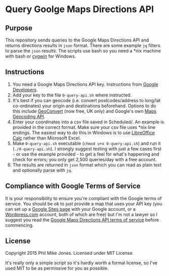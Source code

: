 # Query Goolge Maps Directions API

## Purpose
This repository sends queries to the Google Maps Directions API and returns directions results in `json` format. There are some example `jq` filters to parse the `json` results. The scripts use bash so you need a \*nix machine with bash or [cygwin](https://www.cygwin.com/) for Windows.

## Instructions
1. You need a Google Maps Directions API key. Instructions from [Google Developers](https://developers.google.com/maps/documentation/directions/get-api-key).
2. Add your key to the file `0-query-api.sh` where instructed.
3. It's best if you can geocode (i.e. convert postcodes/address to long/lat co-ordinates) your origin and destinations beforehand. Options to do this include [GeoConvert](http://geoconvert.mimas.ac.uk/) (now free, UK only) and Google's own [Maps Geocoding API](https://developers.google.com/maps/documentation/geocoding/intro).
4. Enter your coordinates into a csv file saved in Scheduled/. An example is provided in the correct format. Make sure your csv file uses \*nix line endings. The easiest way to do this in Windows is to use [LibreOffice Calc](https://www.libreoffice.org/download/libreoffice-fresh/) rather than Microsoft Excel.
5. Make `0-query-api.sh` executable (`chmod u+x 0-query-api.sh`) and run it (`./0-query-api.sh`). I strongly suggest testing with just a few cases first - or use the example provided - to get a feel for what's happening and check for errors; you only get 2,500 queries/day with a free account.
6. The results are returned in `json` format which you can read as plain text and optionally parse with `jq`.

## Compliance with Google Terms of Service
It is your responsibility to ensure you're compliant with the Google terms of service. You should be ok to just provide a map that uses your API key (you can set up a [Google Sites page](https://sites.google.com/) with your Google account, or a [Wordpress.com](https://wordpress.com/) account, both of which are free) but I'm not a lawyer so I suggest you read the [Google Maps Directions API terms of service](https://developers.google.com/maps/terms#section_10) before commencing.

## License
Copyright 2015 Phil Mike Jones. Licensed under MIT License.

It's really only a simple script so it's hardly worth a formal license, so I've used MIT to be as permissive for you as possible.
